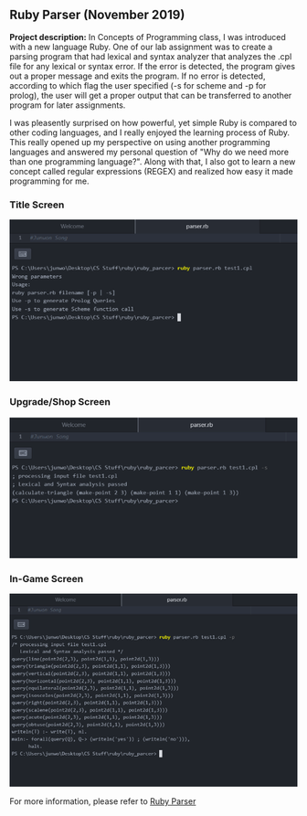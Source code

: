 ## Ruby Parser (November 2019)

**Project description:** In Concepts of Programming class, I was introduced with a new language Ruby. One of our lab assignment was to create a parsing program that had lexical and syntax analyzer that analyzes the .cpl file for any lexical or syntax error. If the error is detected, the program gives out a proper message and exits the program. If no error is detected, according to which flag the user specified (-s for scheme and -p for prolog), the user will get a proper output that can be transferred to another program for later assignments.

I was pleasently surprised on how powerful, yet simple Ruby is compared to other coding languages, and I really enjoyed the learning process of Ruby. This really opened up my perspective on using another programming languages and answered my personal question of "Why do we need more than one programming language?". Along with that, I also got to learn a new concept called regular expressions (REGEX) and realized how easy it made programming for me.

### Title Screen
<img src="images/ruby_parser_1.png?raw=true"/>

### Upgrade/Shop Screen
<img src="images/ruby_parser_2.png?raw=true"/>

### In-Game Screen
<img src="images/ruby_parser_3.png?raw=true"/>


For more information, please refer to [Ruby Parser](https://github.com/giantespresso03/ruby_parser)
